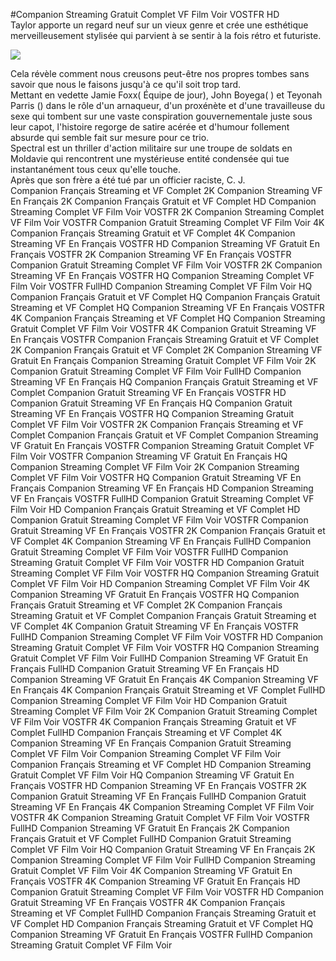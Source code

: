 #Companion Streaming Gratuit Complet VF Film Voir VOSTFR HD  
Taylor apporte un regard neuf sur un vieux genre et crée une esthétique merveilleusement stylisée qui parvient à se sentir à la fois rétro et futuriste.  
  
[![](https://i.imgur.com/qSNzIqt.png)](https://movie.rssnews.media/fUnUDbuZM.php)  
  
Cela révèle comment nous creusons peut-être nos propres tombes sans savoir que nous le faisons jusqu'à ce qu'il soit trop tard.  
Mettant en vedette Jamie Foxx( Équipe de jour), John Boyega( ) et Teyonah Parris () dans le rôle d'un arnaqueur, d'un proxénète et d'une travailleuse du sexe qui tombent sur une vaste conspiration gouvernementale juste sous leur capot, l'histoire regorge de satire acérée et d'humour follement absurde qui semble fait sur mesure pour ce trio.  
Spectral est un thriller d'action militaire sur une troupe de soldats  en Moldavie qui rencontrent une mystérieuse entité condensée qui tue instantanément tous ceux qu'elle touche.  
Après que son frère a été tué par un officier raciste, C. J.  
Companion Français Streaming et VF Complet 2K
Companion Streaming VF En Français 2K
Companion Français Gratuit et VF Complet HD
Companion Streaming Complet VF Film Voir VOSTFR 2K
Companion Streaming Complet VF Film Voir VOSTFR
Companion Gratuit Streaming Complet VF Film Voir 4K
Companion Français Streaming Gratuit et VF Complet 4K
Companion Streaming VF En Français VOSTFR HD
Companion Streaming VF Gratuit En Français VOSTFR 2K
Companion Streaming VF En Français VOSTFR
Companion Gratuit Streaming Complet VF Film Voir VOSTFR 2K
Companion Streaming VF En Français VOSTFR HQ
Companion Streaming Complet VF Film Voir VOSTFR FullHD
Companion Streaming Complet VF Film Voir HQ
Companion Français Gratuit et VF Complet HQ
Companion Français Gratuit Streaming et VF Complet HQ
Companion Streaming VF En Français VOSTFR 4K
Companion Français Streaming et VF Complet HQ
Companion Streaming Gratuit Complet VF Film Voir VOSTFR 4K
Companion Gratuit Streaming VF En Français VOSTFR
Companion Français Streaming Gratuit et VF Complet 2K
Companion Français Gratuit et VF Complet 2K
Companion Streaming VF Gratuit En Français
Companion Streaming Gratuit Complet VF Film Voir 2K
Companion Gratuit Streaming Complet VF Film Voir FullHD
Companion Streaming VF En Français HQ
Companion Français Gratuit Streaming et VF Complet
Companion Gratuit Streaming VF En Français VOSTFR HD
Companion Gratuit Streaming VF En Français HQ
Companion Gratuit Streaming VF En Français VOSTFR HQ
Companion Streaming Gratuit Complet VF Film Voir VOSTFR 2K
Companion Français Streaming et VF Complet
Companion Français Gratuit et VF Complet
Companion Streaming VF Gratuit En Français VOSTFR
Companion Streaming Gratuit Complet VF Film Voir VOSTFR
Companion Streaming VF Gratuit En Français HQ
Companion Streaming Complet VF Film Voir 2K
Companion Streaming Complet VF Film Voir VOSTFR HQ
Companion Gratuit Streaming VF En Français
Companion Streaming VF En Français HD
Companion Streaming VF En Français VOSTFR FullHD
Companion Gratuit Streaming Complet VF Film Voir HD
Companion Français Gratuit Streaming et VF Complet HD
Companion Gratuit Streaming Complet VF Film Voir VOSTFR
Companion Gratuit Streaming VF En Français VOSTFR 2K
Companion Français Gratuit et VF Complet 4K
Companion Streaming VF En Français FullHD
Companion Gratuit Streaming Complet VF Film Voir VOSTFR FullHD
Companion Streaming Gratuit Complet VF Film Voir VOSTFR HD
Companion Gratuit Streaming Complet VF Film Voir VOSTFR HQ
Companion Streaming Gratuit Complet VF Film Voir HD
Companion Streaming Complet VF Film Voir 4K
Companion Streaming VF Gratuit En Français VOSTFR HQ
Companion Français Gratuit Streaming et VF Complet 2K
Companion Français Streaming Gratuit et VF Complet
Companion Français Gratuit Streaming et VF Complet 4K
Companion Gratuit Streaming VF En Français VOSTFR FullHD
Companion Streaming Complet VF Film Voir VOSTFR HD
Companion Streaming Gratuit Complet VF Film Voir VOSTFR HQ
Companion Streaming Gratuit Complet VF Film Voir FullHD
Companion Streaming VF Gratuit En Français FullHD
Companion Gratuit Streaming VF En Français HD
Companion Streaming VF Gratuit En Français 4K
Companion Streaming VF En Français 4K
Companion Français Gratuit Streaming et VF Complet FullHD
Companion Streaming Complet VF Film Voir HD
Companion Gratuit Streaming Complet VF Film Voir 2K
Companion Gratuit Streaming Complet VF Film Voir VOSTFR 4K
Companion Français Streaming Gratuit et VF Complet FullHD
Companion Français Streaming et VF Complet 4K
Companion Streaming VF En Français
Companion Gratuit Streaming Complet VF Film Voir
Companion Streaming Complet VF Film Voir
Companion Français Streaming et VF Complet HD
Companion Streaming Gratuit Complet VF Film Voir HQ
Companion Streaming VF Gratuit En Français VOSTFR HD
Companion Streaming VF En Français VOSTFR 2K
Companion Gratuit Streaming VF En Français FullHD
Companion Gratuit Streaming VF En Français 4K
Companion Streaming Complet VF Film Voir VOSTFR 4K
Companion Streaming Gratuit Complet VF Film Voir VOSTFR FullHD
Companion Streaming VF Gratuit En Français 2K
Companion Français Gratuit et VF Complet FullHD
Companion Gratuit Streaming Complet VF Film Voir HQ
Companion Gratuit Streaming VF En Français 2K
Companion Streaming Complet VF Film Voir FullHD
Companion Streaming Gratuit Complet VF Film Voir 4K
Companion Streaming VF Gratuit En Français VOSTFR 4K
Companion Streaming VF Gratuit En Français HD
Companion Gratuit Streaming Complet VF Film Voir VOSTFR HD
Companion Gratuit Streaming VF En Français VOSTFR 4K
Companion Français Streaming et VF Complet FullHD
Companion Français Streaming Gratuit et VF Complet HD
Companion Français Streaming Gratuit et VF Complet HQ
Companion Streaming VF Gratuit En Français VOSTFR FullHD
Companion Streaming Gratuit Complet VF Film Voir